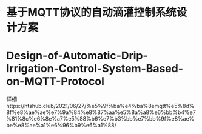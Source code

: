 # 基于MQTT协议的自动滴灌控制系统设计方案
# Design-of-Automatic-Drip-Irrigation-Control-System-Based-on-MQTT-Protocol
详细https://htshub.club/2021/06/27/%e5%9f%ba%e4%ba%8emqtt%e5%8d%8f%e8%ae%ae%e7%9a%84%e8%87%aa%e5%8a%a8%e6%bb%b4%e7%81%8c%e6%8e%a7%e5%88%b6%e7%b3%bb%e7%bb%9f%e8%ae%be%e8%ae%a1%e6%96%b9%e6%a1%88/
